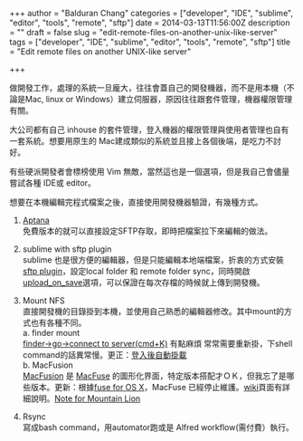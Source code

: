 +++
author = "Balduran Chang"
categories = ["developer", "IDE", "sublime", "editor", "tools", "remote", "sftp"]
date = 2014-03-13T11:56:00Z
description = ""
draft = false
slug = "edit-remote-files-on-another-unix-like-server"
tags = ["developer", "IDE", "sublime", "editor", "tools", "remote", "sftp"]
title = "Edit remote files on another UNIX-like server"

+++


做開發工作，處理的系統一旦龐大，往往會蓋自己的開發機器，而不是用本機（不論是Mac, linux or Windows）建立伺服器，原因往往跟套件管理，機器權限管理有關。

大公司都有自己 inhouse 的套件管理，登入機器的權限管理與使用者管理也自有一套系統。想要用原生的 Mac建成類似的系統並且接上各個後端，是吃力不討好。

有些硬派開發者會標榜使用 Vim 無敵，當然這也是一個選項，但是我自己會儘量嘗試各種 IDE或 editor。

想要在本機編輯完程式檔案之後，直接使用開發機器驗證，有幾種方式。

1. [Aptana](http://aptana.com/products/studio3)  
免費版本的就可以直接設定SFTP存取，即時把檔案拉下來編輯的做法。

2. sublime with sftp plugin  
sublime 也是很方便的編輯器，但是只能編輯本地端檔案，折衷的方式安裝[sftp plugin](http://wbond.net/sublime_packages/sftp)，設定local folder 和 remote folder sync，同時開啟 [upload_on_save](http://wbond.net/sublime_packages/sftp/settings#setting-upload_on_save)選項，可以保證在每次存檔的時候就上傳到開發機。

3. Mount NFS  
直接開發機的目錄掛到本機，並使用自己熟悉的編輯器修改。其中mount的方式也有各種不同。  
a. finder mount   
[finder->go->connect to server(cmd+K)](http://support.apple.com/kb/PH10644) 有點麻煩 常常需要重新掛，下shell command的話異常慢。更正：[登入後自動掛載](http://support.apple.com/kb/HT4011)  
b. MacFusion  
[MacFusion](https://www.macupdate.com/app/mac/24768/macfusion) 是 [MacFuse](https://www.macupdate.com/app/mac/23729/macfuse) 的圖形化界面，特定版本搭配才ＯＫ，但我忘了是哪些版本。更新：根據[fuse for OS X](http://osxfuse.github.io/)，MacFuse 已經停止維護。[wiki](https://github.com/osxfuse/osxfuse/wiki)頁面有詳細說明。[Note for Mountain Lion](https://github.com/mgorbach/macfusion2/issues/32)

4. Rsync  
寫成bash command，用automator跑或是 Alfred workflow(需付費）執行。

